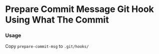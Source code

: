 # Prepare Commit Message Git Hook Using What The Commit

### Usage
Copy `prepare-commit-msg` to `.git/hooks/`
